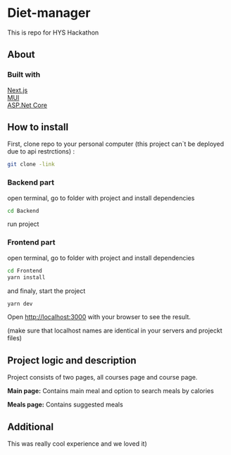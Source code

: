 # Diet-manager
This is repo for HYS Hackathon

## About
### Built with


[Next.js](https://nextjs.org/) <br>
[MUI](https://mui.com/) <br>
[ASP.Net Core](https://dotnet.microsoft.com/en-us/apps/aspnet) <br>

## How to install

First, clone repo to your personal computer (this project can`t be deployed due to api restrctions) :

```bash
git clone -link
```
### Backend part
open terminal, go to folder with project and install dependencies

```bash
cd Backend
```
run project

### Frontend part
open terminal, go to folder with project and install dependencies

```bash
cd Frontend
yarn install
```

and finaly, start the project

```bash
yarn dev
```
Open [http://localhost:3000](http://localhost:3000) with your browser to see the result.

(make sure that localhost names are identical in your servers and projeckt files)
## Project logic and description

Project consists of two pages, all courses page and course page.

**Main page:**
Contains main meal and option to search meals by calories

**Meals page:**
Contains suggested meals



## Additional
This was really cool experience and we loved it)